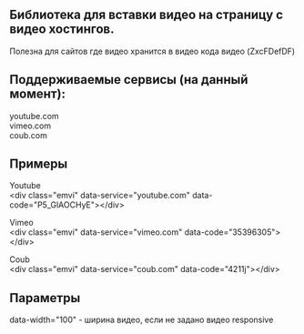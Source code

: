 <h2>Библиотека для вставки видео на страницу с видео хостингов.</h2>

<p>Полезна для сайтов где видео хранится в видео кода видео (ZxcFDefDF)</p>

<h2>Поддерживаемые сервисы (на данный момент):</h2>

<p>youtube.com<br />
vimeo.com<br />
coub.com</p>

<h2>Примеры</h2>

<p>Youtube<br />
&lt;div class=&quot;emvi&quot; data-service=&quot;youtube.com&quot; data-code=&quot;P5_GlAOCHyE&quot;&gt;&lt;/div&gt;</p>

<p>Vimeo<br />
&lt;div class=&quot;emvi&quot; data-service=&quot;vimeo.com&quot; data-code=&quot;35396305&quot;&gt;&lt;/div&gt;</p>

<p>Coub<br />
&lt;div class=&quot;emvi&quot; data-service=&quot;coub.com&quot; data-code=&quot;4211j&quot;&gt;&lt;/div&gt;</p>

<h2>Параметры</h2>

<p>data-width=&quot;100&quot; - ширина видео, если не задано видео responsive</p>
